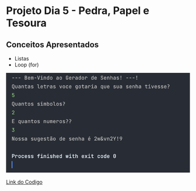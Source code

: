 # Projeto Dia 5 - Pedra, Papel e Tesoura

## Conceitos Apresentados
- Listas
- Loop (for)

![Exec](./Exec.png)

[Link do Codigo](./project_password_generator.py)
